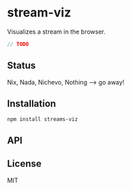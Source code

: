 # stream-viz

Visualizes a stream in the browser.

```js
// TODO
```

## Status

Nix, Nada, Nichevo, Nothing --> go away!
## Installation

    npm install streams-viz

## API


## License

MIT
